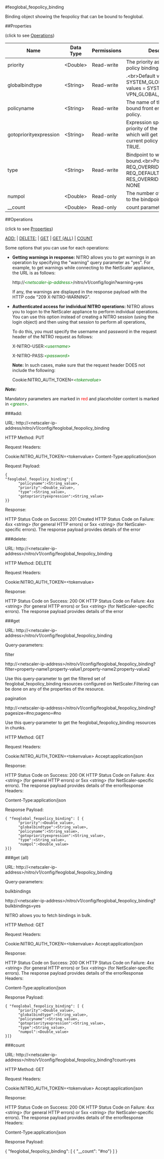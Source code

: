 #feoglobal_feopolicy_binding

Binding object showing the feopolicy that can be bound to feoglobal.


##Properties 
<span>(click to see [Operations](#operations))</span>


<table><thead><tr><th>Name</th><th> Data Type</th><th> Permissions</th><th>Description</th></tr></thead><tbody><tr><td>priority</td><td>&lt;Double></td><td>Read-write</td><td>The priority assigned to the policy binding.</td><tr><tr><td>globalbindtype</td><td>&lt;String></td><td>Read-write</td><td>.&lt;br>Default value: SYSTEM_GLOBAL&lt;br>Possible values = SYSTEM_GLOBAL, VPN_GLOBAL, RNAT_GLOBAL</td><tr><tr><td>policyname</td><td>&lt;String></td><td>Read-write</td><td>The name of the globally bound front end optimization policy.</td><tr><tr><td>gotopriorityexpression</td><td>&lt;String></td><td>Read-write</td><td>Expression specifying the priority of the next policy which will get evaluated if the current policy rule evaluates to TRUE.</td><tr><tr><td>type</td><td>&lt;String></td><td>Read-write</td><td>Bindpoint to which the policy is bound.&lt;br>Possible values = REQ_OVERRIDE, REQ_DEFAULT, RES_OVERRIDE, RES_DEFAULT, NONE</td><tr><tr><td>numpol</td><td>&lt;Double></td><td>Read-only</td><td>The number of policies bound to the bindpoint.</td><tr><tr><td>__count</td><td>&lt;Double></td><td>Read-only</td><td>count parameter</td><tr></tbody></table>
##Operations 
<span>(click to see [Properties](#properties))</span>


[ADD:](#add:) | [DELETE:](#delete:) | [GET](#get) | [GET (ALL)](#get-(all)) | [COUNT](#count)


Some options that you can use for each operations:
<ul><li><p><b>Getting warnings in response:</b> NITRO allows you to get warnings in an operation by specifying the "warning" query parameter as "yes". For example, to get warnings while connecting to the NetScaler appliance, the URL is as follows:</p><p>http://<span style="color:green;font-style:italic;">&lt;netscaler-ip-address&gt;</span>/nitro/v1/config/login?warning=yes</p><p>If any, the warnings are displayed in the response payload with the HTTP code "209 X-NITRO-WARNING".</p></li><li><p><b>Authenticated access for individual NITRO operations:</b> NITRO allows you to logon to the NetScaler appliance to perform individual operations. You can use this option instead of creating a NITRO session (using the login object) and then using that session to perform all operations,</p><p>To do this, you must specify the username and password in the request header of the NITRO request as follows:</p><p>X-NITRO-USER:<span style="color:green;font-style:italic;">&lt;username&gt;</span></p><p>X-NITRO-PASS:<span style="color:green;font-style:italic;">&lt;password&gt;</span></p><p><b>Note:</b> In such cases, make sure that the request header DOES not include the following:</p><p>Cookie:NITRO_AUTH_TOKEN=<span style="color:green;font-style:italic;">&lt;tokenvalue&gt;</span></p></li></ul>



***Note:*** 
Mandatory parameters are marked in <span style="color:#FF0000;">red</span> and placeholder content is marked in <span style="color:green;font-style:italic">&lt;green&gt;</span>.

###add:



URL: http://&lt;netscaler-ip-address/nitro/v1/config/feoglobal_feopolicy_binding
HTTP Method: PUT
Request Headers:

Cookie:NITRO_AUTH_TOKEN=&lt;tokenvalue&gt;Content-Type:application/json

Request Payload: ```{"feoglobal_feopolicy_binding":{      "policyname":<String_value>,      "priority":<Double_value>,      "type":<String_value>,      "gotopriorityexpression":<String_value>}}```
Response:
HTTP Status Code on Success: 201 CreatedHTTP Status Code on Failure: 4xx &lt;string&gt; (for general HTTP errors) or 5xx &lt;string&gt; (for NetScaler-specific errors). The response payload provides details of the error


###delete:



URL: http://&lt;netscaler-ip-address&gt;/nitro/v1/config/feoglobal_feopolicy_binding
HTTP Method: DELETE
Request Headers:

Cookie:NITRO_AUTH_TOKEN=&lt;tokenvalue&gt;

Response:
HTTP Status Code on Success: 200 OKHTTP Status Code on Failure: 4xx &lt;string&gt; (for general HTTP errors) or 5xx &lt;string&gt; (for NetScaler-specific errors). The response payload provides details of the error


###get



URL: http://&lt;netscaler-ip-address&gt;/nitro/v1/config/feoglobal_feopolicy_binding
Query-parameters:
filter
http://&lt;netscaler-ip-address&gt;/nitro/v1/config/feoglobal_feopolicy_binding?filter=property-name1:property-value1,property-name2:property-value2
Use this query-parameter to get the filtered set of feoglobal_feopolicy_binding resources configured on NetScaler.Filtering can be done on any of the properties of the resource.


pagination
http://&lt;netscaler-ip-address&gt;/nitro/v1/config/feoglobal_feopolicy_binding?pagesize=#no;pageno=#no
Use this query-parameter to get the feoglobal_feopolicy_binding resources in chunks.



HTTP Method: GET
Request Headers:

Cookie:NITRO_AUTH_TOKEN=&lt;tokenvalue&gt;Accept:application/json

Response:
HTTP Status Code on Success: 200 OKHTTP Status Code on Failure: 4xx &lt;string&gt; (for general HTTP errors) or 5xx &lt;string&gt; (for NetScaler-specific errors). The response payload provides details of the errorResponse Headers:

Content-Type:application/json

Response Payload: ```{ "feoglobal_feopolicy_binding": [ {      "priority":<Double_value>,      "globalbindtype":<String_value>,      "policyname":<String_value>,      "gotopriorityexpression":<String_value>,      "type":<String_value>,      "numpol":<Double_value>}]}```



###get (all)



URL: http://&lt;netscaler-ip-address&gt;/nitro/v1/config/feoglobal_feopolicy_binding
Query-parameters:
bulkbindings
http://&lt;netscaler-ip-address&gt;/nitro/v1/config/feoglobal_feopolicy_binding?bulkbindings=yes
NITRO allows you to fetch bindings in bulk.



HTTP Method: GET
Request Headers:

Cookie:NITRO_AUTH_TOKEN=&lt;tokenvalue&gt;Accept:application/json

Response:
HTTP Status Code on Success: 200 OKHTTP Status Code on Failure: 4xx &lt;string&gt; (for general HTTP errors) or 5xx &lt;string&gt; (for NetScaler-specific errors). The response payload provides details of the errorResponse Headers:

Content-Type:application/json

Response Payload: ```{ "feoglobal_feopolicy_binding": [ {      "priority":<Double_value>,      "globalbindtype":<String_value>,      "policyname":<String_value>,      "gotopriorityexpression":<String_value>,      "type":<String_value>,      "numpol":<Double_value>}]}```



###count



URL: http://&lt;netscaler-ip-address&gt;/nitro/v1/config/feoglobal_feopolicy_binding?count=yes
HTTP Method: GET
Request Headers:

Cookie:NITRO_AUTH_TOKEN=&lt;tokenvalue&gt;Accept:application/json

Response:
HTTP Status Code on Success: 200 OKHTTP Status Code on Failure: 4xx &lt;string&gt; (for general HTTP errors) or 5xx &lt;string&gt; (for NetScaler-specific errors). The response payload provides details of the errorResponse Headers:

Content-Type:application/json

Response Payload: 
{ "feoglobal_feopolicy_binding": [ { "__count": "#no"} ] }


